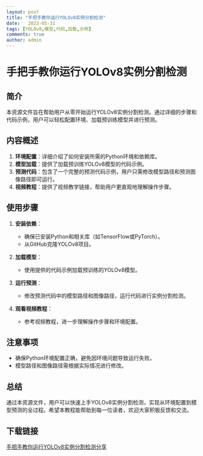 ```yaml
---
layout: post
title: "手把手教你运行YOLOv8实例分割检测"
date:   2023-05-31
tags: [YOLOv8,模型,代码,加载,示例]
comments: true
author: admin
---
```

# 手把手教你运行YOLOv8实例分割检测

## 简介
本资源文件旨在帮助用户从零开始运行YOLOv8实例分割检测。通过详细的步骤和代码示例，用户可以轻松配置环境、加载预训练模型并进行预测。

## 内容概述
1. **环境配置**：详细介绍了如何安装所需的Python环境和依赖库。
2. **模型加载**：提供了加载预训练YOLOv8模型的代码示例。
3. **预测代码**：包含了一个完整的预测代码示例，用户只需修改模型路径和预测图像路径即可运行。
4. **视频教程**：提供了视频教学链接，帮助用户更直观地理解操作步骤。

## 使用步骤
1. **安装依赖**：
   - 确保已安装Python和相关库（如TensorFlow或PyTorch）。
   - 从GitHub克隆YOLOv8项目。

2. **加载模型**：
   - 使用提供的代码示例加载预训练的YOLOv8模型。

3. **运行预测**：
   - 修改预测代码中的模型路径和图像路径，运行代码进行实例分割检测。

4. **观看视频教程**：
   - 参考视频教程，进一步理解操作步骤和环境配置。

## 注意事项
- 确保Python环境配置正确，避免因环境问题导致运行失败。
- 模型路径和图像路径需根据实际情况进行修改。

## 总结
通过本资源文件，用户可以快速上手YOLOv8实例分割检测，实现从环境配置到模型预测的全过程。希望本教程能帮助到每一位读者，欢迎大家积极反馈和交流。

## 下载链接

[手把手教你运行YOLOv8实例分割检测分享](https://pan.quark.cn/s/9c24bd4b4312)